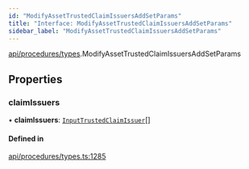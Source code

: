 ```yaml
---
id: "ModifyAssetTrustedClaimIssuersAddSetParams"
title: "Interface: ModifyAssetTrustedClaimIssuersAddSetParams"
sidebar_label: "ModifyAssetTrustedClaimIssuersAddSetParams"
---
```


[api/procedures/types](../../../../../modules/API/Procedures/Types/Types.md).ModifyAssetTrustedClaimIssuersAddSetParams

## Properties

### claimIssuers

• **claimIssuers**: [`InputTrustedClaimIssuer`](../../../../../modules/API/Entities/Types/Types.md#inputtrustedclaimissuer)[]

#### Defined in

[api/procedures/types.ts:1285](https://github.com/PolymeshAssociation/polymesh-sdk/blob/fbf6882d0/src/api/procedures/types.ts#L1285)
